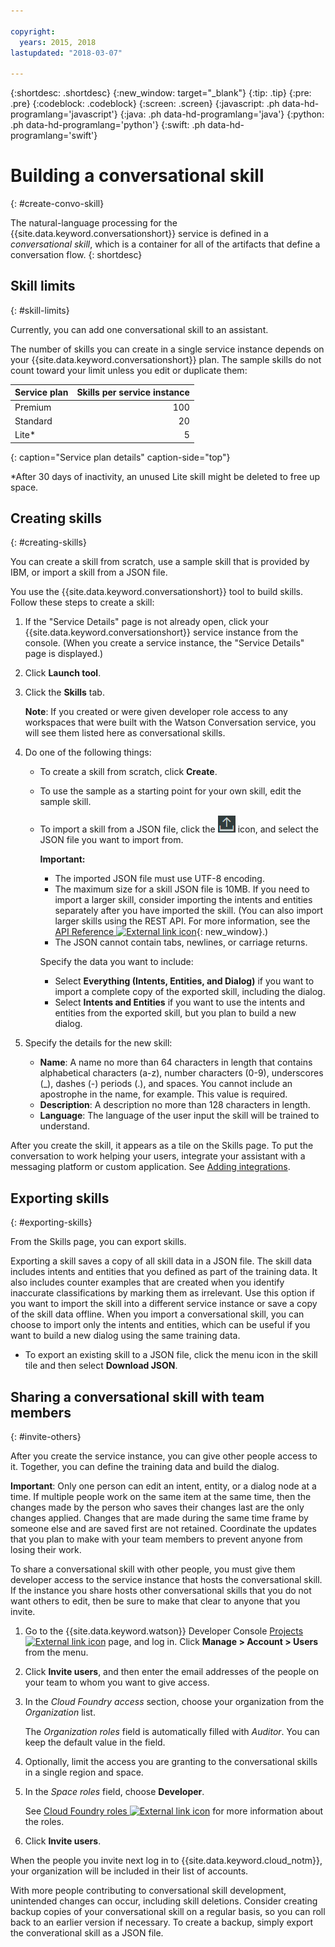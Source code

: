 ```yaml
---

copyright:
  years: 2015, 2018
lastupdated: "2018-03-07"

---
```


{:shortdesc: .shortdesc}
{:new_window: target="_blank"}
{:tip: .tip}
{:pre: .pre}
{:codeblock: .codeblock}
{:screen: .screen}
{:javascript: .ph data-hd-programlang='javascript'}
{:java: .ph data-hd-programlang='java'}
{:python: .ph data-hd-programlang='python'}
{:swift: .ph data-hd-programlang='swift'}

# Building a conversational skill
{: #create-convo-skill}

The natural-language processing for the {{site.data.keyword.conversationshort}} service is defined in a *conversational skill*, which is a container for all of the artifacts that define a conversation flow.
{: shortdesc}

## Skill limits
{: #skill-limits}

Currently, you can add one conversational skill to an assistant.

The number of skills you can create in a single service instance depends on your {{site.data.keyword.conversationshort}} plan. The sample skills do not count toward your limit unless you edit or duplicate them:

| Service plan     | Skills per service instance |
|------------------|----------------------------:|
| Premium          |                         100 |
| Standard         |                          20 |
| Lite*            |                           5 |
{: caption="Service plan details" caption-side="top"}

*After 30 days of inactivity, an unused Lite skill might be deleted to free up space.

## Creating skills
{: #creating-skills}

You can create a skill from scratch, use a sample skill that is provided by IBM, or import a skill from a JSON file.

You use the {{site.data.keyword.conversationshort}} tool to build skills. Follow these steps to create a skill:

1.  If the "Service Details" page is not already open, click your {{site.data.keyword.conversationshort}} service instance from the console. (When you create a service instance, the "Service Details" page is displayed.)

1.  Click **Launch tool**.

1.  Click the **Skills** tab.

    **Note**: If you created or were given developer role access to any workspaces that were built with the Watson Conversation service, you will see them listed here as conversational skills.

1.  Do one of the following things:
    - To create a skill from scratch, click **Create**.
    - To use the sample as a starting point for your own skill, edit the sample skill.
    - To import a skill from a JSON file, click the ![Import skill](images/workspace_import.png) icon, and select the JSON file you want to import from.

        **Important:**

        - The imported JSON file must use UTF-8 encoding.
        - The maximum size for a skill JSON file is 10MB. If you need to import a larger skill, consider importing the intents and entities separately after you have imported the skill. (You can also import larger skills using the REST API. For more information, see the [API Reference ![External link icon](../../icons/launch-glyph.svg "External link icon")](https://www.ibm.com/watson/developercloud/conversation/api/v1/#create_workspace){: new_window}.)
        - The JSON cannot contain tabs, newlines, or carriage returns.

        Specify the data you want to include:

        - Select **Everything (Intents, Entities, and Dialog)** if you want to import a complete copy of the exported skill, including the dialog.
        - Select **Intents and Entities** if you want to use the intents and entities from the exported skill, but you plan to build a new dialog.

1.  Specify the details for the new skill:
    - **Name**: A name no more than 64 characters in length that contains alphabetical characters (a-z), number characters (0-9), underscores (_), dashes (-) periods (.), and spaces. You cannot include an apostrophe in the name, for example. This value is required.
    - **Description**: A description no more than 128 characters in length.
    - **Language**: The language of the user input the skill will be trained to understand.

After you create the skill, it appears as a tile on the Skills page. To put the conversation to work helping your users, integrate your assistant with a messaging platform or custom application. See [Adding integrations](add-integrations.html).

## Exporting skills
{: #exporting-skills}

From the Skills page, you can export skills.

Exporting a skill saves a copy of all skill data in a JSON file. The skill data includes intents and entities that you defined as part of the training data. It also includes counter examples that are created when you identify inaccurate classifications by marking them as irrelevant.  Use this option if you want to import the skill into a different service instance or save a copy of the skill data offline. When you import a conversational skill, you can choose to import only the intents and entities, which can be useful if you want to build a new dialog using the same training data.

- To export an existing skill to a JSON file, click the menu icon in the skill tile and then select **Download JSON**.

## Sharing a conversational skill with team members
{: #invite-others}

After you create the service instance, you can give other people access to it. Together, you can define the training data and build the dialog.

**Important**: Only one person can edit an intent, entity, or a dialog node at a time. If multiple people work on the same item at the same time, then the changes made by the person who saves their changes last are the only changes applied. Changes that are made during the same time frame by someone else and are saved first are not retained. Coordinate the updates that you plan to make with your team members to prevent anyone from losing their work.

To share a conversational skill with other people, you must give them developer access to the service instance that hosts the conversational skill. If the instance you share hosts other conversational skills that you do not want others to edit, then be sure to make that clear to anyone that you invite.

1.  Go to the {{site.data.keyword.watson}} Developer Console [Projects ![External link icon](../../icons/launch-glyph.svg "External link icon")](https://console.{DomainName}/developer/watson/projects) page, and log in. Click **Manage > Account > Users** from the menu.
1.  Click **Invite users**, and then enter the email addresses of the people on your team to whom you want to give access.
1.  In the *Cloud Foundry access* section, choose your organization from the *Organization* list.

    The *Organization roles* field is automatically filled with *Auditor*. You can keep the default value in the field.
1.  Optionally, limit the access you are granting to the conversational skills in a single region and space.
1.  In the *Space roles* field, choose **Developer**.

    See [Cloud Foundry roles ![External link icon](../../icons/launch-glyph.svg "External link icon")](https://console.bluemix.net/docs/iam/cfaccess.html#cfroles) for more information about the roles.
1.  Click **Invite users**.

When the people you invite next log in to {{site.data.keyword.cloud_notm}}, your organization will be included in their list of accounts.

With more people contributing to conversational skill development, unintended changes can occur, including skill deletions. Consider creating backup copies of your conversational skill on a regular basis, so you can roll back to an earlier version if necessary. To create a backup, simply export the converational skill as a JSON file.